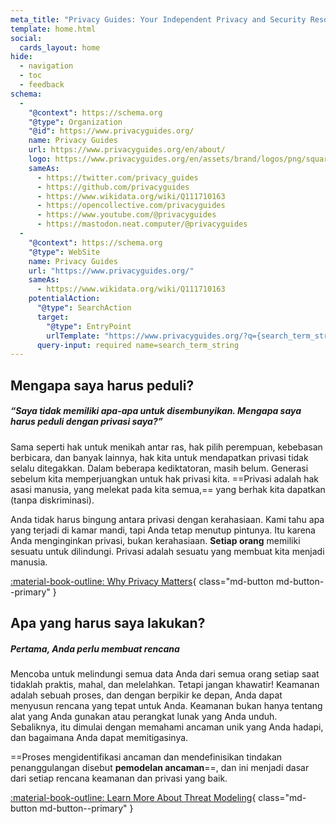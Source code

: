 ```yaml
---
meta_title: "Privacy Guides: Your Independent Privacy and Security Resource"
template: home.html
social:
  cards_layout: home
hide:
  - navigation
  - toc
  - feedback
schema:
  - 
    "@context": https://schema.org
    "@type": Organization
    "@id": https://www.privacyguides.org/
    name: Privacy Guides
    url: https://www.privacyguides.org/en/about/
    logo: https://www.privacyguides.org/en/assets/brand/logos/png/square/pg-yellow.png
    sameAs:
      - https://twitter.com/privacy_guides
      - https://github.com/privacyguides
      - https://www.wikidata.org/wiki/Q111710163
      - https://opencollective.com/privacyguides
      - https://www.youtube.com/@privacyguides
      - https://mastodon.neat.computer/@privacyguides
  - 
    "@context": https://schema.org
    "@type": WebSite
    name: Privacy Guides
    url: "https://www.privacyguides.org/"
    sameAs:
      - https://www.wikidata.org/wiki/Q111710163
    potentialAction:
      "@type": SearchAction
      target:
        "@type": EntryPoint
        urlTemplate: "https://www.privacyguides.org/?q={search_term_string}"
      query-input: required name=search_term_string
---
```


<!-- markdownlint-disable -->
## Mengapa saya harus peduli?

##### “Saya tidak memiliki apa-apa untuk disembunyikan. Mengapa saya harus peduli dengan privasi saya?”

Sama seperti hak untuk menikah antar ras, hak pilih perempuan, kebebasan berbicara, dan banyak lainnya, hak kita untuk mendapatkan privasi tidak selalu ditegakkan. Dalam beberapa kediktatoran, masih belum. Generasi sebelum kita memperjuangkan untuk hak privasi kita. ==Privasi adalah hak asasi manusia, yang melekat pada kita semua,== yang berhak kita dapatkan (tanpa diskriminasi).

Anda tidak harus bingung antara privasi dengan kerahasiaan. Kami tahu apa yang terjadi di kamar mandi, tapi Anda tetap menutup pintunya. Itu karena Anda menginginkan privasi, bukan kerahasiaan. **Setiap orang** memiliki sesuatu untuk dilindungi. Privasi adalah sesuatu yang membuat kita menjadi manusia.

[:material-book-outline: Why Privacy Matters](basics/why-privacy-matters.md){ class="md-button md-button--primary" }

## Apa yang harus saya lakukan?

##### Pertama, Anda perlu membuat rencana

Mencoba untuk melindungi semua data Anda dari semua orang setiap saat tidaklah praktis, mahal, dan melelahkan. Tetapi jangan khawatir! Keamanan adalah sebuah proses, dan dengan berpikir ke depan, Anda dapat menyusun rencana yang tepat untuk Anda. Keamanan bukan hanya tentang alat yang Anda gunakan atau perangkat lunak yang Anda unduh. Sebaliknya, itu dimulai dengan memahami ancaman unik yang Anda hadapi, dan bagaimana Anda dapat memitigasinya.

==Proses mengidentifikasi ancaman dan mendefinisikan tindakan penanggulangan disebut **pemodelan ancaman**==, dan ini menjadi dasar dari setiap rencana keamanan dan privasi yang baik.

[:material-book-outline: Learn More About Threat Modeling](basics/threat-modeling.md){ class="md-button md-button--primary" }
